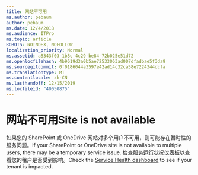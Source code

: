 ```yaml
---
title: 网站不可用
ms.author: pebaum
author: pebaum
ms.date: 12/4/2018
ms.audience: ITPro
ms.topic: article
ROBOTS: NOINDEX, NOFOLLOW
localization_priority: Normal
ms.assetid: a8343f03-1b8c-4c29-be84-72b025e51d72
ms.openlocfilehash: 4b9619d3a0b5ae72533063ad007dfadbae5f3da9
ms.sourcegitcommit: 0f0186044a3597e42ad14c32ca58e7224344dcfa
ms.translationtype: MT
ms.contentlocale: zh-CN
ms.lasthandoff: 12/15/2019
ms.locfileid: "40050875"
---
```

# <a name="site-is-not-available"></a><span data-ttu-id="b18f8-102">网站不可用</span><span class="sxs-lookup"><span data-stu-id="b18f8-102">Site is not available</span></span>

<span data-ttu-id="b18f8-103">如果您的 SharePoint 或 OneDrive 网站对多个用户不可用，则可能存在暂时性的服务问题。</span><span class="sxs-lookup"><span data-stu-id="b18f8-103">If your SharePoint or OneDrive site is not available to multiple users, there may be a temporary service issue.</span></span> <span data-ttu-id="b18f8-104">检查[服务运行状况仪表板](https://admin.microsoft.com/AdminPortal/Home#/servicehealth)以查看您的租户是否受到影响。</span><span class="sxs-lookup"><span data-stu-id="b18f8-104">Check the [Service Health dashboard](https://admin.microsoft.com/AdminPortal/Home#/servicehealth) to see if your tenant is impacted.</span></span> 
  

